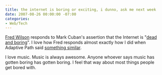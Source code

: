```yaml
---
title: the internet is boring or exciting, i dunno, ask me next week
date: 2007-08-26 00:00:00 -07:00
categories:
- Web/Tech
---
```


<p><a href="http://avc.blogs.com/a_vc/2007/08/the-internet-is.html">Fred Wilson</a> responds to Mark Cuban's assertion that the Internet is "<a href="http://www.blogmaverick.com/2007/08/24/the-internet-is-dead-and-boring/">dead and boring</a>". I love how Fred responds almost exactly how I did when Adaptive Path said <a href="http://notes.torrez.org/2005/04/its_a_whole_new.html">something similar</a>.</p>

<p>I love music. Music is always awesome. Anyone whoever says music has gotten boring has gotten boring. I feel that way about most things people get bored with.</p>
